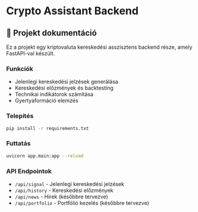 # Crypto Assistant Backend

## 📘 Projekt dokumentáció

Ez a projekt egy kriptovaluta kereskedési asszisztens backend része, amely FastAPI-val készült.

### Funkciók

- Jelenlegi kereskedési jelzések generálása
- Kereskedési előzmények és backtesting
- Technikai indikátorok számítása
- Gyertyaformáció elemzés

### Telepítés

```bash
pip install -r requirements.txt
```

### Futtatás

```bash
uvicorn app.main:app --reload
```

### API Endpointok

- `/api/signal` - Jelenlegi kereskedési jelzések
- `/api/history` - Kereskedési előzmények
- `/api/news` - Hírek (későbbre tervezve)
- `/api/portfolio` - Portfólió kezelés (későbbre tervezve)